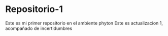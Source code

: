 # Repositorio-1
Este es mi primer repositorio en el ambiente phyton
Este es actualizacion 1, acompañado de incertidumbres
